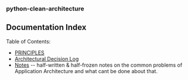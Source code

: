 ### python-clean-architecture
## Documentation Index

Table of Contents:
* [PRINCIPLES](PRINCIPLES.md)
* [Architectural Decision Log](adl/README.md)
* [Notes](notes/README.md) -- half-written & half-frozen notes on the common problems of Application Architecture and what cant be done about that.
